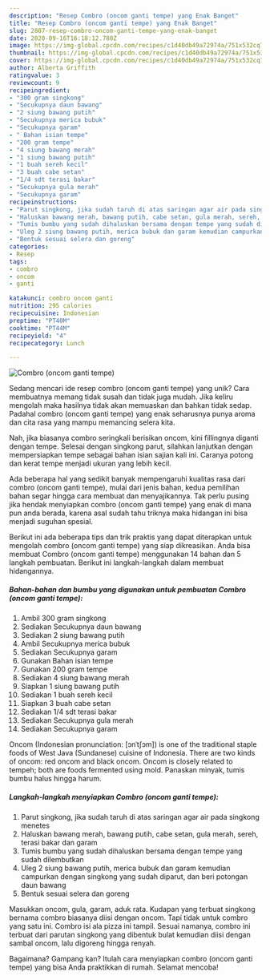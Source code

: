 ```yaml
---
description: "Resep Combro (oncom ganti tempe) yang Enak Banget"
title: "Resep Combro (oncom ganti tempe) yang Enak Banget"
slug: 2807-resep-combro-oncom-ganti-tempe-yang-enak-banget
date: 2020-09-16T16:18:12.780Z
image: https://img-global.cpcdn.com/recipes/c1d40db49a72974a/751x532cq70/combro-oncom-ganti-tempe-foto-resep-utama.jpg
thumbnail: https://img-global.cpcdn.com/recipes/c1d40db49a72974a/751x532cq70/combro-oncom-ganti-tempe-foto-resep-utama.jpg
cover: https://img-global.cpcdn.com/recipes/c1d40db49a72974a/751x532cq70/combro-oncom-ganti-tempe-foto-resep-utama.jpg
author: Alberta Griffith
ratingvalue: 3
reviewcount: 9
recipeingredient:
- "300 gram singkong"
- "Secukupnya daun bawang"
- "2 siung bawang putih"
- "Secukupnya merica bubuk"
- "Secukupnya garam"
- " Bahan isian tempe"
- "200 gram tempe"
- "4 siung bawang merah"
- "1 siung bawang putih"
- "1 buah sereh kecil"
- "3 buah cabe setan"
- "1/4 sdt terasi bakar"
- "Secukupnya gula merah"
- "Secukupnya garam"
recipeinstructions:
- "Parut singkong, jika sudah taruh di atas saringan agar air pada singkong menetes"
- "Haluskan bawang merah, bawang putih, cabe setan, gula merah, sereh, terasi bakar dan garam"
- "Tumis bumbu yang sudah dihaluskan bersama dengan tempe yang sudah dilembutkan"
- "Uleg 2 siung bawang putih, merica bubuk dan garam kemudian campurkan dengan singkong yang sudah diparut, dan beri potongan daun bawang"
- "Bentuk sesuai selera dan goreng"
categories:
- Resep
tags:
- combro
- oncom
- ganti

katakunci: combro oncom ganti 
nutrition: 295 calories
recipecuisine: Indonesian
preptime: "PT40M"
cooktime: "PT44M"
recipeyield: "4"
recipecategory: Lunch

---
```



![Combro (oncom ganti tempe)](https://img-global.cpcdn.com/recipes/c1d40db49a72974a/751x532cq70/combro-oncom-ganti-tempe-foto-resep-utama.jpg)

Sedang mencari ide resep combro (oncom ganti tempe) yang unik? Cara membuatnya memang tidak susah dan tidak juga mudah. Jika keliru mengolah maka hasilnya tidak akan memuaskan dan bahkan tidak sedap. Padahal combro (oncom ganti tempe) yang enak seharusnya punya aroma dan cita rasa yang mampu memancing selera kita.

Nah, jika biasanya combro seringkali berisikan oncom, kini fillingnya diganti dengan tempe. Selesai dengan singkong parut, silahkan lanjutkan dengan mempersiapkan tempe sebagai bahan isian sajian kali ini. Caranya potong dan kerat tempe menjadi ukuran yang lebih kecil.

Ada beberapa hal yang sedikit banyak mempengaruhi kualitas rasa dari combro (oncom ganti tempe), mulai dari jenis bahan, kedua pemilihan bahan segar hingga cara membuat dan menyajikannya. Tak perlu pusing jika hendak menyiapkan combro (oncom ganti tempe) yang enak di mana pun anda berada, karena asal sudah tahu triknya maka hidangan ini bisa menjadi suguhan spesial.


Berikut ini ada beberapa tips dan trik praktis yang dapat diterapkan untuk mengolah combro (oncom ganti tempe) yang siap dikreasikan. Anda bisa membuat Combro (oncom ganti tempe) menggunakan 14 bahan dan 5 langkah pembuatan. Berikut ini langkah-langkah dalam membuat hidangannya.

<!--inarticleads1-->

##### Bahan-bahan dan bumbu yang digunakan untuk pembuatan Combro (oncom ganti tempe):

1. Ambil 300 gram singkong
1. Sediakan Secukupnya daun bawang
1. Sediakan 2 siung bawang putih
1. Ambil Secukupnya merica bubuk
1. Sediakan Secukupnya garam
1. Gunakan  Bahan isian tempe
1. Gunakan 200 gram tempe
1. Sediakan 4 siung bawang merah
1. Siapkan 1 siung bawang putih
1. Sediakan 1 buah sereh kecil
1. Siapkan 3 buah cabe setan
1. Sediakan 1/4 sdt terasi bakar
1. Sediakan Secukupnya gula merah
1. Sediakan Secukupnya garam


Oncom (Indonesian pronunciation: [ɔnˈtʃɔm]) is one of the traditional staple foods of West Java (Sundanese) cuisine of Indonesia. There are two kinds of oncom: red oncom and black oncom. Oncom is closely related to tempeh; both are foods fermented using mold. Panaskan minyak, tumis bumbu halus hingga harum. 

<!--inarticleads2-->

##### Langkah-langkah menyiapkan Combro (oncom ganti tempe):

1. Parut singkong, jika sudah taruh di atas saringan agar air pada singkong menetes
1. Haluskan bawang merah, bawang putih, cabe setan, gula merah, sereh, terasi bakar dan garam
1. Tumis bumbu yang sudah dihaluskan bersama dengan tempe yang sudah dilembutkan
1. Uleg 2 siung bawang putih, merica bubuk dan garam kemudian campurkan dengan singkong yang sudah diparut, dan beri potongan daun bawang
1. Bentuk sesuai selera dan goreng


Masukkan oncom, gula, garam, aduk rata. Kudapan yang terbuat singkong bernama combro biasanya diisi dengan oncom. Tapi tidak untuk combro yang satu ini. Combro isi ala pizza ini tampil. Sesuai namanya, combro ini terbuat dari parutan singkong yang dibentuk bulat kemudian diisi dengan sambal oncom, lalu digoreng hingga renyah. 

Bagaimana? Gampang kan? Itulah cara menyiapkan combro (oncom ganti tempe) yang bisa Anda praktikkan di rumah. Selamat mencoba!
